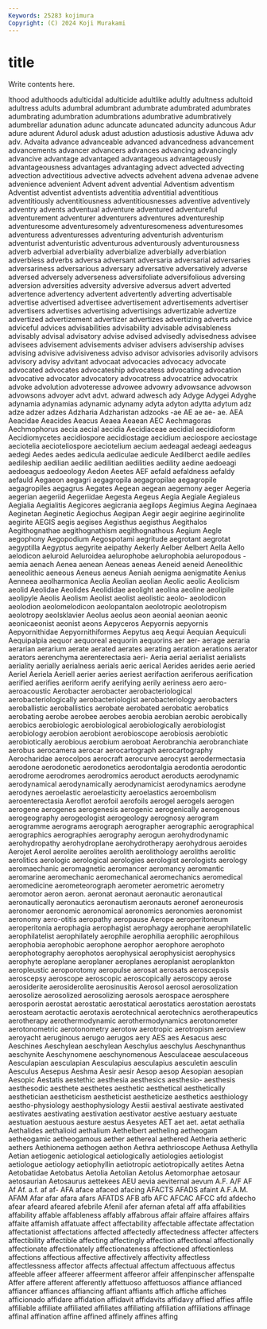 ```yaml
---
Keywords: 25283 kojimura
Copyright: (C) 2024 Koji Murakami
---
```


# title

Write contents here.



lthood adulthoods adulticidal adulticide adultlike adultly adultness adultoid adultress
adults adumbral adumbrant adumbrate adumbrated adumbrates adumbrating adumbration adumbrations adumbrative
adumbratively adumbrellar adunation adunc aduncate aduncated aduncity aduncous Adur adure
adurent Adurol adusk adust adustion adustiosis adustive Aduwa adv adv.
Advaita advance advanceable advanced advancedness advancement advancements advancer advancers advances
advancing advancingly advancive advantage advantaged advantageous advantageously advantageousness advantages advantaging
advect advected advecting advection advectitious advective advects advehent advena advenae
advene advenience advenient Advent advent advential Adventism adventism Adventist adventist
adventists adventitia adventitial adventitious adventitiously adventitiousness adventitiousnesses adventive adventively adventry
advents adventual adventure adventured adventureful adventurement adventurer adventurers adventures adventureship
adventuresome adventuresomely adventuresomeness adventuresomes adventuress adventuresses adventuring adventurish adventurism adventurist
adventuristic adventurous adventurously adventurousness adverb adverbial adverbiality adverbialize adverbially adverbiation
adverbless adverbs adversa adversant adversaria adversarial adversaries adversariness adversarious adversary
adversative adversatively adverse adversed adversely adverseness adversifoliate adversifolious adversing adversion
adversities adversity adversive adversus advert adverted advertence advertency advertent advertently
adverting advertisable advertise advertised advertisee advertisement advertisements advertiser advertisers advertises
advertising advertisings advertizable advertize advertized advertizement advertizer advertizes advertizing adverts
advice adviceful advices advisabilities advisability advisable advisableness advisably advisal advisatory
advise advised advisedly advisedness advisee advisees advisement advisements adviser advisers
advisership advises advising advisive advisiveness adviso advisor advisories advisorily advisors
advisory advisy advitant advocaat advocacies advocacy advocate advocated advocates advocateship
advocatess advocating advocation advocative advocator advocatory advocatress advocatrice advocatrix advoke
advolution advoteresse advowee advowry advowsance advowson advowsons advoyer advt advt.
adward adwesch ady Adyge Adygei Adyghe adynamia adynamias adynamic adynamy
adyta adyton adytta adytum adz adze adzer adzes Adzharia Adzharistan
adzooks -ae AE ae ae- ae. AEA Aeacidae Aeacides Aeacus
Aeaea Aeaean AEC Aechmagoras Aechmophorus aecia aecial aecidia Aecidiaceae aecidial
aecidioform Aecidiomycetes aecidiospore aecidiostage aecidium aeciospore aeciostage aeciotelia aecioteliospore aeciotelium
aecium aedeagal aedeagi aedeagus aedegi Aedes aedes aedicula aediculae aedicule
Aedilberct aedile aediles aedileship aedilian aedilic aedilitian aedilities aedility aedine
aedoeagi aedoeagus aedoeology Aedon Aeetes AEF aefald aefaldness aefaldy aefauld
Aegaeon aegagri aegagropila aegagropilae aegagropile aegagropiles aegagrus Aegates Aegean aegean
aegemony aeger Aegeria aegerian aegeriid Aegeriidae Aegesta Aegeus Aegia Aegiale
Aegialeus Aegialia Aegialitis Aegicores aegicrania aegilops Aegimius Aegina Aeginaea Aeginetan
Aeginetic Aegiochus Aegipan Aegir aegir aegirine aegirinolite aegirite AEGIS aegis
aegises Aegisthus aegisthus Aegithalos Aegithognathae aegithognathism aegithognathous Aegium Aegle aegophony
Aegopodium Aegospotami aegritude aegrotant aegrotat aegyptilla Aegyptus aegyrite aeipathy Aekerly
Aelber Aelbert Aella Aello aelodicon aeluroid Aeluroidea aelurophobe aelurophobia aeluropodous
-aemia aenach Aenea aenean Aeneas aeneas Aeneid aeneid Aeneolithic aeneolithic
aeneous Aeneus aeneus Aeniah aenigma aenigmatite Aenius Aenneea aeolharmonica Aeolia
Aeolian aeolian Aeolic aeolic Aeolicism aeolid Aeolidae Aeolides Aeolididae aeolight
aeolina aeoline aeolipile aeolipyle Aeolis Aeolism Aeolist aeolist aeolistic aeolo-
aeolodicon aeolodion aeolomelodicon aeolopantalon aeolotropic aeolotropism aeolotropy aeolsklavier Aeolus aeolus
aeon aeonial aeonian aeonic aeonicaeonist aeonist aeons Aepyceros Aepyornis aepyornis
Aepyornithidae Aepyornithiformes Aepytus aeq Aequi Aequian Aequiculi Aequipalpia aequor aequoreal
aequorin aequorins aer aer- aerage aeraria aerarian aerarium aerate aerated
aerates aerating aeration aerations aerator aerators aerenchyma aerenterectasia aeri- Aeria
aerial aerialist aerialists aeriality aerially aerialness aerials aeric aerical Aerides
aerides aerie aeried Aeriel Aeriela Aeriell aerier aeries aeriest aerifaction
aeriferous aerification aerified aerifies aeriform aerify aerifying aerily aeriness aero
aero- aeroacoustic Aerobacter aerobacter aerobacteriological aerobacteriologically aerobacteriologist aerobacteriology aerobacters aeroballistic
aeroballistics aerobate aerobated aerobatic aerobatics aerobating aerobe aerobee aerobes aerobia
aerobian aerobic aerobically aerobics aerobiologic aerobiological aerobiologically aerobiologist aerobiology aerobion
aerobiont aerobioscope aerobiosis aerobiotic aerobiotically aerobious aerobium aeroboat Aerobranchia aerobranchiate
aerobus aerocamera aerocar aerocartograph aerocartography Aerocharidae aerocolpos aerocraft aerocurve aerocyst
aerodermectasia aerodone aerodonetic aerodonetics aerodontalgia aerodontia aerodontic aerodrome aerodromes aerodromics
aeroduct aeroducts aerodynamic aerodynamical aerodynamically aerodynamicist aerodynamics aerodyne aerodynes aeroelastic
aeroelasticity aeroelastics aeroembolism aeroenterectasia Aeroflot aerofoil aerofoils aerogel aerogels aerogen
aerogene aerogenes aerogenesis aerogenic aerogenically aerogenous aerogeography aerogeologist aerogeology aerognosy
aerogram aerogramme aerograms aerograph aerographer aerographic aerographical aerographics aerographies aerography
aerogun aerohydrodynamic aerohydropathy aerohydroplane aerohydrotherapy aerohydrous aeroides Aerojet Aerol aerolite
aerolites aerolith aerolithology aeroliths aerolitic aerolitics aerologic aerological aerologies aerologist
aerologists aerology aeromaechanic aeromagnetic aeromancer aeromancy aeromantic aeromarine aeromechanic aeromechanical
aeromechanics aeromedical aeromedicine aerometeorograph aerometer aerometric aerometry aeromotor aeron aeron.
aeronat aeronaut aeronautic aeronautical aeronautically aeronautics aeronautism aeronauts aeronef aeroneurosis
aeronomer aeronomic aeronomical aeronomics aeronomies aeronomist aeronomy aero-otitis aeropathy aeropause
Aerope aeroperitoneum aeroperitonia aerophagia aerophagist aerophagy aerophane aerophilatelic aerophilatelist aerophilately
aerophile aerophilia aerophilic aerophilous aerophobia aerophobic aerophone aerophor aerophore aerophoto
aerophotography aerophotos aerophysical aerophysicist aerophysics aerophyte aeroplane aeroplaner aeroplanes aeroplanist
aeroplankton aeropleustic aeroporotomy aeropulse aerosat aerosats aeroscepsis aeroscepsy aeroscope aeroscopic
aeroscopically aeroscopy aerose aerosiderite aerosiderolite aerosinusitis Aerosol aerosol aerosolization aerosolize
aerosolized aerosolizing aerosols aerospace aerosphere aerosporin aerostat aerostatic aerostatical aerostatics
aerostation aerostats aerosteam aerotactic aerotaxis aerotechnical aerotechnics aerotherapeutics aerotherapy aerothermodynamic
aerothermodynamics aerotonometer aerotonometric aerotonometry aerotow aerotropic aerotropism aeroview aeroyacht aeruginous
aerugo aerugos aery AES aes Aesacus aesc Aeschines Aeschylean aeschylean
Aeschylus aeschylus Aeschynanthus aeschynite Aeschynomene aeschynomenous Aesculaceae aesculaceous Aesculapian aesculapian
Aesculapius aesculapius aesculetin aesculin Aesculus Aesepus Aeshma Aesir aesir Aesop
aesop Aesopian aesopian Aesopic Aestatis aestethic aesthesia aesthesics aesthesio- aesthesis
aesthesodic aesthete aesthetes aesthetic aesthetical aesthetically aesthetician aestheticism aestheticist aestheticize
aesthetics aesthiology aestho-physiology aesthophysiology Aestii aestival aestivate aestivated aestivates aestivating
aestivation aestivator aestive aestuary aestuate aestuation aestuous aesture aestus Aesyetes
AET aet aet. aetat aethalia Aethalides aethalioid aethalium Aethelbert aetheling
aetheogam aetheogamic aetheogamous aether aethereal aethered Aetheria aetheric aethers Aethionema
aethogen aethon Aethra aethrioscope Aethusa Aethylla Aetian aetiogenic aetiological aetiologically
aetiologies aetiologist aetiologue aetiology aetiophyllin aetiotropic aetiotropically aetites Aetna Aetobatidae
Aetobatus Aetolia Aetolian Aetolus Aetomorphae aetosaur aetosaurian Aetosaurus aettekees AEU
aevia aeviternal aevum A.F. A/F AF Af Af. a.f. af
af- AFA aface afaced afacing AFACTS AFADS afaint A.F.A.M. AFAM
Afar afar afara afars AFATDS AFB afb AFC AFCAC AFCC
afd afdecho afear afeard afeared afebrile Afenil afer afernan afetal
aff affa affabilities affability affable affableness affably affabrous affair affaire
affaires affairs affaite affamish affatuate affect affectability affectable affectate affectation
affectationist affectations affected affectedly affectedness affecter affecters affectibility affectible affecting
affectingly affection affectional affectionally affectionate affectionately affectionateness affectioned affectionless affections
affectious affective affectively affectivity affectless affectlessness affector affects affectual affectum
affectuous affectus affeeble affeer affeerer affeerment affeeror affeir affenpinscher affenspalte
Affer affere afferent afferently affettuoso affettuosos affiance affianced affiancer affiances
affiancing affiant affiants affich affiche affiches afficionado affidare affidation affidavit
affidavits affidavy affied affies affile affiliable affiliate affiliated affiliates affiliating
affiliation affiliations affinage affinal affination affine affined affinely affines affing
